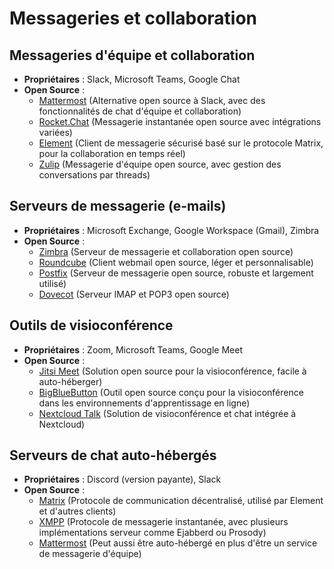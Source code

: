 # Messageries et collaboration

## Messageries d'équipe et collaboration
- **Propriétaires** : Slack, Microsoft Teams, Google Chat
- **Open Source** :
  - [Mattermost](https://mattermost.com/) (Alternative open source à Slack, avec des fonctionnalités de chat d'équipe et collaboration)
  - [Rocket.Chat](https://rocket.chat/) (Messagerie instantanée open source avec intégrations variées)
  - [Element](https://element.io/) (Client de messagerie sécurisé basé sur le protocole Matrix, pour la collaboration en temps réel)
  - [Zulip](https://zulip.com/) (Messagerie d'équipe open source, avec gestion des conversations par threads)

## Serveurs de messagerie (e-mails)
- **Propriétaires** : Microsoft Exchange, Google Workspace (Gmail), Zimbra
- **Open Source** :
  - [Zimbra](https://www.zimbra.com/open-source-email-server-software/) (Serveur de messagerie et collaboration open source)
  - [Roundcube](https://roundcube.net/) (Client webmail open source, léger et personnalisable)
  - [Postfix](http://www.postfix.org/) (Serveur de messagerie open source, robuste et largement utilisé)
  - [Dovecot](https://www.dovecot.org/) (Serveur IMAP et POP3 open source)

## Outils de visioconférence
- **Propriétaires** : Zoom, Microsoft Teams, Google Meet
- **Open Source** :
  - [Jitsi Meet](https://jitsi.org/jitsi-meet/) (Solution open source pour la visioconférence, facile à auto-héberger)
  - [BigBlueButton](https://bigbluebutton.org/) (Outil open source conçu pour la visioconférence dans les environnements d'apprentissage en ligne)
  - [Nextcloud Talk](https://nextcloud.com/talk/) (Solution de visioconférence et chat intégrée à Nextcloud)

## Serveurs de chat auto-hébergés
- **Propriétaires** : Discord (version payante), Slack
- **Open Source** :
  - [Matrix](https://matrix.org/) (Protocole de communication décentralisé, utilisé par Element et d'autres clients)
  - [XMPP](https://xmpp.org/) (Protocole de messagerie instantanée, avec plusieurs implémentations serveur comme Ejabberd ou Prosody)
  - [Mattermost](https://mattermost.com/) (Peut aussi être auto-hébergé en plus d'être un service de messagerie d'équipe)

